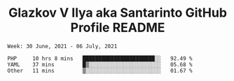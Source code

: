 <h1 align="center">Glazkov V Ilya aka Santarinto GitHub Profile README</h1>

<!--START_SECTION:waka-->
```text
Week: 30 June, 2021 - 06 July, 2021

PHP     10 hrs 8 mins   ███████████████████████░░   92.49 % 
YAML    37 mins         █▒░░░░░░░░░░░░░░░░░░░░░░░   05.68 % 
Other   11 mins         ▒░░░░░░░░░░░░░░░░░░░░░░░░   01.67 % 
```
<!--END_SECTION:waka-->